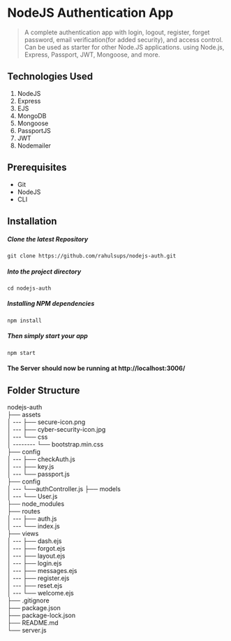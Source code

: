 # NodeJS Authentication App
> A complete authentication app with login, logout, register, forget password, email verification(for added security), and access control. Can be used as starter for other Node.JS applications. using Node.js, Express, Passport, JWT, Mongoose, and more. 

## Technologies Used
1.  NodeJS
2.  Express
3.  EJS
4.  MongoDB
5.  Mongoose
6.  PassportJS
7.  JWT
8.  Nodemailer


## Prerequisites
- Git
- NodeJS
- CLI

## Installation

##### Clone the latest Repository

`git clone https://github.com/rahulsups/nodejs-auth.git`

##### Into the project directory

`cd nodejs-auth`

##### Installing NPM dependencies

`npm install`

##### Then simply start your app

`npm start`

#### The Server should now be running at http://localhost:3006/

## Folder Structure

nodejs-auth <br>
├── assets <br>
│ --- ├── secure-icon.png <br>
│ --- ├── cyber-security-icon.jpg <br>
│ --- └── css <br>
│ -------- └── bootstrap.min.css <br>
├── config <br>
│ --- ├── checkAuth.js <br>
│ --- ├── key.js <br>
│ --- └── passport.js <br>
├── config <br>
│ --- └──authController.js
├── models <br>
│ --- └── User.js <br>
├── node_modules <br>
├── routes <br>
│ --- ├── auth.js <br>
│ --- └── index.js <br>
├── views <br>
│ --- ├── dash.ejs <br>
│ --- ├── forgot.ejs <br>
│ --- ├── layout.ejs <br>
│ --- ├── login.ejs <br>
│ --- ├── messages.ejs <br>
│ --- ├── register.ejs <br>
│ --- ├── reset.ejs <br>
│ --- └── welcome.ejs <br>
├── .gitignore <br>
├── package.json <br>
├── package-lock.json <br>
├── README.md <br>
└── server.js <br>
